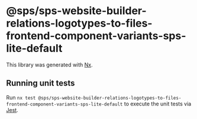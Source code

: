 # @sps/sps-website-builder-relations-logotypes-to-files-frontend-component-variants-sps-lite-default

This library was generated with [Nx](https://nx.dev).

## Running unit tests

Run `nx test @sps/sps-website-builder-relations-logotypes-to-files-frontend-component-variants-sps-lite-default` to execute the unit tests via [Jest](https://jestjs.io).
